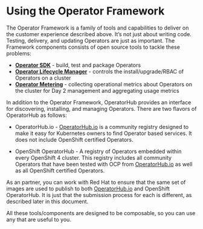 # Using the Operator Framework

The Operator Framework is a family of tools and capabilities to deliver on the customer experience described above. It’s not just about writing code. Testing, delivery, and updating Operators are just as important. The Framework components consists of open source tools to tackle these problems:  


* **[Operator SDK](https://github.com/operator-framework/operator-sdk)** - build, test and package Operators
* **[Operator Lifecycle Manager](https://github.com/operator-framework/operator-lifecycle-manager)** - controls the install/upgrade/RBAC of Operators on a cluster
* **[Operator Metering](https://github.com/operator-framework/operator-metering)** - collecting operational metrics about Operators on the cluster for Day 2 management and aggregating usage metrics

In addition to the Operator Framework, OperatorHub provides an interface for discovering, installing, and managing Operators.  There are two flavors of OperatorHub as follows:

 * OperatorHub.io - [OperatorHub.io](https://operatorhub.io) is a community registry designed to make it easy for Kubernetes owners to find Operator based services. It does not include OpenShift certified Operators. 

 * OpenShift OperatorHub - A registry of Operators embedded within every OpenShift 4 cluster. This registry includes all community Operators that have been tested with OCP from [OperatorHub.io](https://operatorhub.io) as well as all OpenShift certified Operators. 

As an partner, you can work with Red Hat to ensure that the same set of images are used to publish to both [OperatorHub.io](https://operatorhub.io) and OpenShift OperatorHub. It is just that the submission process for each is different, as described later in this document. 

All these tools/components are designed to be composable, so you can use any that are useful to you.



